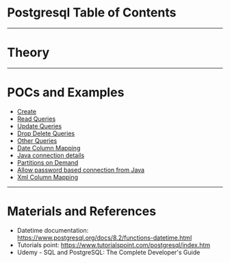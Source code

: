 # Postgresql Table of Contents
------
# Theory

------
# POCs and Examples
* [Create](create.sql)
* [Read Queries](read.sql)
* [Update Queries](update.sql)
* [Drop Delete Queries](delete.sql)
* [Other Queries](others.sql)
* [Date Column Mapping](date-column-mapping.md)
* [Java connection details](java-connection-details.md)
* [Partitions on Demand](partitions-on-demand.sql)
* [Allow password based connection from Java](password-based-connection.md)
* [Xml Column Mapping](xml-column-mapping.md)
------
# Materials and References
* Datetime documentation: https://www.postgresql.org/docs/8.2/functions-datetime.html
* Tutorials point: https://www.tutorialspoint.com/postgresql/index.htm
* Udemy - SQL and PostgreSQL: The Complete Developer's Guide